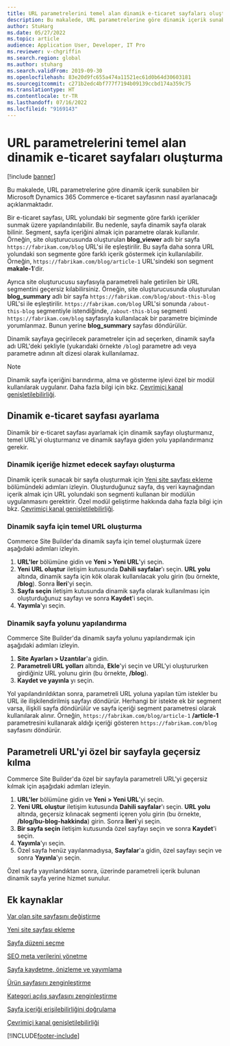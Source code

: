 ```yaml
---
title: URL parametrelerini temel alan dinamik e-ticaret sayfaları oluşturma
description: Bu makalede, URL parametrelerine göre dinamik içerik sunabilen bir Microsoft Dynamics 365 Commerce e-ticaret sayfasının nasıl ayarlanacağı açıklanmaktadır.
author: StuHarg
ms.date: 05/27/2022
ms.topic: article
audience: Application User, Developer, IT Pro
ms.reviewer: v-chgriffin
ms.search.region: global
ms.author: stuharg
ms.search.validFrom: 2019-09-30
ms.openlocfilehash: 83e20d9fc655a474a11521ec61d0b64d30603181
ms.sourcegitcommit: c271b2edc4bf777f7194b09139ccbd174a359c75
ms.translationtype: HT
ms.contentlocale: tr-TR
ms.lasthandoff: 07/16/2022
ms.locfileid: "9169143"
---
```

# <a name="create-dynamic-e-commerce-pages-based-on-url-parameters"></a>URL parametrelerini temel alan dinamik e-ticaret sayfaları oluşturma

[!include [banner](includes/banner.md)]

Bu makalede, URL parametrelerine göre dinamik içerik sunabilen bir Microsoft Dynamics 365 Commerce e-ticaret sayfasının nasıl ayarlanacağı açıklanmaktadır.

Bir e-ticaret sayfası, URL yolundaki bir segmente göre farklı içerikler sunmak üzere yapılandırılabilir. Bu nedenle, sayfa dinamik sayfa olarak bilinir. Segment, sayfa içeriğini almak için parametre olarak kullanılır. Örneğin, site oluşturucusunda oluşturulan **blog\_viewer** adlı bir sayfa `https://fabrikam.com/blog` URL'si ile eşleştirilir. Bu sayfa daha sonra URL yolundaki son segmente göre farklı içerik göstermek için kullanılabilir. Örneğin, `https://fabrikam.com/blog/article-1` URL'sindeki son segment **makale-1**'dir.

Ayrıca site oluşturucusu sayfasıyla parametreli hale getirilen bir URL segmentini geçersiz kılabilirsiniz. Örneğin, site oluşturucusunda oluşturulan **blog\_summary** adlı bir sayfa `https://fabrikam.com/blog/about-this-blog` URL'si ile eşleştirilir. `https://fabrikam.com/blog` URL'si sonunda `/about-this-blog` segmentiyle istendiğinde, `/about-this-blog` segmenti `https://fabrikam.com/blog` sayfasıyla kullanılacak bir parametre biçiminde yorumlanmaz. Bunun yerine **blog\_summary** sayfası döndürülür. 

Dinamik sayfaya geçirilecek parametreler için ad seçerken, dinamik sayfa adı URL'deki şekliyle (yukarıdaki örnekte `/blog`) parametre adı veya parametre adının alt dizesi olarak kullanılamaz. 

> [!NOTE]
> Dinamik sayfa içeriğini barındırma, alma ve gösterme işlevi özel bir modül kullanılarak uygulanır. Daha fazla bilgi için bkz. [Çevrimiçi kanal genişletilebilirliği](e-commerce-extensibility/overview.md).

## <a name="set-up-a-dynamic-e-commerce-page"></a>Dinamik e-ticaret sayfası ayarlama

Dinamik bir e-ticaret sayfası ayarlamak için dinamik sayfayı oluşturmanız, temel URL'yi oluşturmanız ve dinamik sayfaya giden yolu yapılandırmanız gerekir.

### <a name="create-the-page-that-will-serve-dynamic-content"></a>Dinamik içeriğe hizmet edecek sayfayı oluşturma

Dinamik içerik sunacak bir sayfa oluşturmak için [Yeni site sayfası ekleme](add-new-page.md) bölümündeki adımları izleyin. Oluşturduğunuz sayfa, dış veri kaynağından içerik almak için URL yolundaki son segmenti kullanan bir modülün uygulanmasını gerektirir. Özel modül geliştirme hakkında daha fazla bilgi için bkz. [Çevrimiçi kanal genişletilebilirliği](e-commerce-extensibility/overview.md).

### <a name="create-the-base-url-for-the-dynamic-page"></a>Dinamik sayfa için temel URL oluşturma

Commerce Site Builder'da dinamik sayfa için temel oluşturmak üzere aşağıdaki adımları izleyin.

1. **URL'ler** bölümüne gidin ve **Yeni \> Yeni URL**'yi seçin.
1. **Yeni URL oluştur** iletişim kutusunda **Dahili sayfalar**'ı seçin. **URL yolu** altında, dinamik sayfa için kök olarak kullanılacak yolu girin (bu örnekte, **/blog**). Sonra **İleri**'yi seçin.
1. **Sayfa seçin** iletişim kutusunda dinamik sayfa olarak kullanılması için oluşturduğunuz sayfayı ve sonra **Kaydet**'i seçin.
1. **Yayımla**'yı seçin.

### <a name="configure-the-route-to-the-dynamic-page"></a>Dinamik sayfa yolunu yapılandırma

Commerce Site Builder'da dinamik sayfa yolunu yapılandırmak için aşağıdaki adımları izleyin.

1. **Site Ayarları \> Uzantılar**'a gidin.
1. **Parametreli URL yolları** altında, **Ekle**'yi seçin ve URL'yi oluştururken girdiğiniz URL yolunu girin (bu örnekte, **/blog**).
1. **Kaydet ve yayınla** yı seçin.

Yol yapılandırıldıktan sonra, parametreli URL yoluna yapılan tüm istekler bu URL ile ilişkilendirilmiş sayfayı döndürür. Herhangi bir istekte ek bir segment varsa, ilişkili sayfa döndürülür ve sayfa içeriği segment parametresi olarak kullanılarak alınır. Örneğin, `https://fabrikam.com/blog/article-1` **/article-1** parametresini kullanarak aldığı içeriği gösteren `https://fabrikam.com/blog` sayfasını döndürür.

## <a name="override-a-parameterized-url-with-a-custom-page"></a>Parametreli URL'yi özel bir sayfayla geçersiz kılma

Commerce Site Builder'da özel bir sayfayla parametreli URL'yi geçersiz kılmak için aşağıdaki adımları izleyin.

1. **URL'ler** bölümüne gidin ve **Yeni \> Yeni URL**'yi seçin.
1. **Yeni URL oluştur** iletişim kutusunda **Dahili sayfalar**'ı seçin. **URL yolu** altında, geçersiz kılınacak segmenti içeren yolu girin (bu örnekte, **/blog/bu-blog-hakkinda**) girin. Sonra **İleri**'yi seçin.
1. **Bir sayfa seçin** iletişim kutusunda özel sayfayı seçin ve sonra **Kaydet**'i seçin.
1. **Yayımla**'yı seçin.
1. Özel sayfa henüz yayılanmadıysa, **Sayfalar**'a gidin, özel sayfayı seçin ve sonra **Yayınla**'yı seçin.

Özel sayfa yayınlandıktan sonra, üzerinde parametreli içerik bulunan dinamik sayfa yerine hizmet sunulur.

## <a name="additional-resources"></a>Ek kaynaklar

[Var olan site sayfasını değiştirme](modify-existing-page.md)

[Yeni site sayfası ekleme](add-new-page.md)

[Sayfa düzeni seçme](select-page-layouts.md)

[SEO meta verilerini yönetme](manage-seo-metadata.md)

[Sayfa kaydetme, önizleme ve yayımlama](save-preview-publish-page.md)

[Ürün sayfasını zenginleştirme](enrich-product-page.md)

[Kategori açılış sayfasını zenginleştirme](enrich-category-page.md)

[Sayfa içeriği erişilebilirliğini doğrulama](verify-accessibility.md)

[Çevrimiçi kanal genişletilebilirliği](e-commerce-extensibility/overview.md)


[!INCLUDE[footer-include](../includes/footer-banner.md)]
